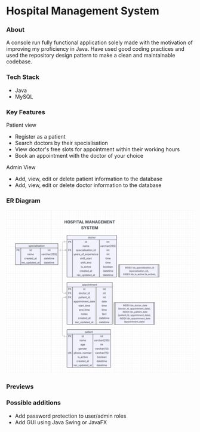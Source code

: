 # Hospital Management System

### About
A console run fully functional application solely made with the motivation of improving my proficiency in Java.
 Have used good coding practices and used the repository design pattern to make a clean and maintainable codebase.

### Tech Stack

- Java
- MySQL

### Key Features

Patient view
- Register as a patient
- Search doctors by their specialisation
- View doctor's free slots for appointment within their working hours
- Book an appointment with the doctor of your choice

Admin View
- Add, view, edit or delete patient information to the database
- Add, view, edit or delete doctor information to the database

### ER Diagram

![ER Diagram](./assets/ERDiagram.png)

### Previews

### Possible additions

- Add password protection to user/admin roles
- Add GUI using Java Swing or JavaFX
